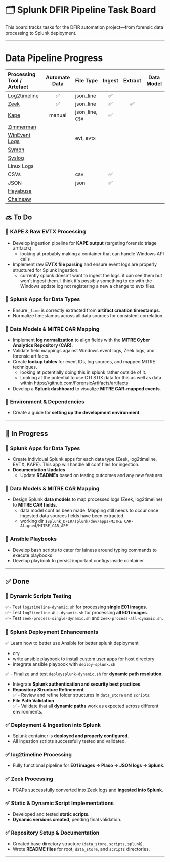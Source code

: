 # 🗂️ Splunk DFIR Pipeline Task Board

This board tracks tasks for the DFIR automation project—from forensic data processing to Splunk deployment.

---

# Data Pipeline Progress

| Processing Tool / Artefact                                    | Automate Data | File Type      | Ingest | Extract | Data Model |
|:--------------------------------------------------------------|:-------------:|:---------------|:------:|:-------:|:----------:|
| [Log2timeline](https://github.com/log2timeline/plaso)         | ✅            | json_line      | ✅     |         |            |
| [Zeek](https://zeek.org/)                                     | ✅            | json_line      | ✅     | ✅      |            |
| [Kape](https://github.com/EricZimmerman/KapeFiles)            | manual        | json_line, csv | ✅     |         |            |
| [Zimmerman](https://github.com/EricZimmerman)                 |               |                |        |         |            |
| [WinEvent Logs](https://www.sans.org/white-papers/32949/)     |               | evt, evtx      |        |         |            |
| [Symon](https://github.com/mandiant/Symon)                    |               |                |        |         |            |
| [Syslog](https://syslog-ng.github.io)                                                             |               |                |        |         |            |
| Linux Logs                                                    |               |                |        |         |            |
| CSVs                                                          |               | csv            | ✅     |         |            |
| JSON                                                          |               | json           | ✅     |         |            |
| [Hayabusa](https://github.com/Yamato-Security/hayabusa)       |               |                |        |         |            |
| [Chainsaw](https://github.com/countercept/chainsaw)           |               |                |        |         |            |

## 🔜 To Do
### 🔹 **KAPE & Raw EVTX Processing**  
- Develop ingestion pipeline for **KAPE output** (targeting forensic triage artifacts).
  - looking at probably making a container that can handle Windows API calls
- Implement raw **EVTX file parsing** and ensure event logs are properly structured for Splunk ingestion.
  - currently splunk doesn't want to ingest the logs. it can see them but won't ingest them. I think it's possibly something to do with the Windows update log not registering a new a change to evtx files.

### 🔹 **Splunk Apps for Data Types**  
- Ensure `_time` is correctly extracted from **artifact creation timestamps**.  
- Normalize timestamps across all data sources for consistent correlation.  

### 🔹 **Data Models & MITRE CAR Mapping**  
- Implement **log normalization** to align fields with the **MITRE Cyber Analytics Repository (CAR)**.  
- Validate field mappings against Windows event logs, Zeek logs, and forensic artifacts.  
- Create **lookup tables** for event IDs, log sources, and mapped MITRE techniques.
  - looking at potentially doing this in splunk rather outside of it.
  - Looking at the potential to use CTI STIX data for this as well as data within https://github.com/ForensicArtifacts/artifacts
- Develop a **Splunk dashboard** to visualize **MITRE CAR-mapped events**.  



### 🔹 **Environment & Dependencies**  
- Create a guide for **setting up the development environment**.  

---

## 🔄 In Progress
### 🔹 **Splunk Apps for Data Types**  
- Create individual Splunk apps for each data type (Zeek, log2timeline, EVTX, KAPE). This app will handle all conf files for ingestion.
- **Documentation Updates**  
  - Update **READMEs** based on testing outcomes and any new features. 
### 🔹 **Data Models & MITRE CAR Mapping**  
- Design Splunk **data models** to map processed logs (Zeek, log2timeline) to **MITRE CAR fields**.
  - data model conf as been made. Mapping still needs to occur once ingested data sources fields have been extracted.
  - working dir `$Splunk_DFIR/splunk/dev/apps/MITRE CAR-Aligned/MITRE_CAR_APP`
### 🔹 **Ansible Playbooks**  
- Develop bash scripts to cater for lainess around typing commands to execute playbooks
- Develop playbook to persist important configs inside container
---

## ✅ Done
### 🔹 **Dynamic Scripts Testing**  
✅- Test `log2timeline-dynamic.sh` for processing **single E01 images**.  
✅- Test `log2timeline-ALL-dynamic.sh` for processing **all E01 images**.  
✅- Test `zeek-process-single-dynamic.sh` and `zeek-process-all-dynamic.sh`.  

### 🔹 **Splunk Deployment Enhancements**  
✅ Learn how to better use Ansible for better splunk deployment
  - cry
  - write ansible playbook to install custom user apps for host directory
  - integrate ansible playbook with `deploy-splunk.sh`

✅ - Finalize and test `deploysplunk-dynamic.sh` for **dynamic path resolution**.  
- Integrate **Splunk authentication and security best practices**.  
- **Repository Structure Refinement**  
✅  - Review and refine folder structures in `data_store` and `scripts`.  
- **File Path Validation**  
✅  - Validate that all **dynamic paths** work as expected across different environments.  
### ✅ **Deployment & Ingestion into Splunk**  
- Splunk container is **deployed and properly configured**.  
- All ingestion scripts successfully tested and validated.  

### ✅ **log2timeline Processing**  
- Fully functional pipeline for **E01 images → Plaso → JSON logs → Splunk**.  

### ✅ **Zeek Processing**  
- PCAPs successfully converted into Zeek logs and **ingested into Splunk**.  

### ✅ **Static & Dynamic Script Implementations**  
- Developed and tested **static scripts**.  
- **Dynamic versions created**, pending final validation.  

### ✅ **Repository Setup & Documentation**  
- Created base directory structure (`data_store`, `scripts`, `splunk`).  
- Wrote **README files** for root, `data_store`, and `scripts` directories.  

---

